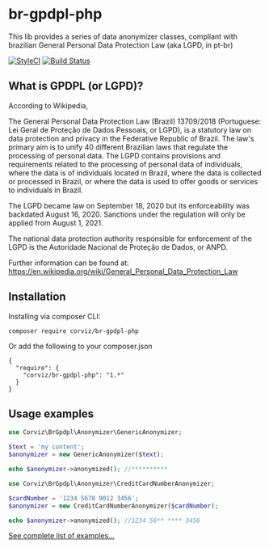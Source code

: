 # br-gpdpl-php

This lib provides a series of data anonymizer classes, compliant with brazilian General Personal Data Protection Law (aka LGPD, in pt-br)

[![StyleCI](https://github.styleci.io/repos/348778629/shield?branch=main)](https://github.styleci.io/repos/348778629?branch=main)
[![Build Status](https://travis-ci.org/Corviz/br-gpdpl-php.svg?branch=main)](https://travis-ci.org/Corviz/br-gpdpl-php)

## What is GPDPL (or LGPD)?

According to Wikipedia,

The General Personal Data Protection Law (Brazil) 13709/2018 (Portuguese: Lei Geral de Proteção de Dados Pessoais, or LGPD), is a statutory law on data protection and privacy in the Federative Republic of Brazil. The law's primary aim is to unify 40 different Brazilian laws that regulate the processing of personal data. The LGPD contains provisions and requirements related to the processing of personal data of individuals, where the data is of individuals located in Brazil, where the data is collected or processed in Brazil, or where the data is used to offer goods or services to individuals in Brazil.

The LGPD became law on September 18, 2020 but its enforceability was backdated August 16, 2020. Sanctions under the regulation will only be applied from August 1, 2021.

The national data protection authority responsible for enforcement of the LGPD is the Autoridade Nacional de Proteção de Dados, or ANPD.

Further information can be found at: https://en.wikipedia.org/wiki/General_Personal_Data_Protection_Law

## Installation

Installing via composer CLI:
```
composer require corviz/br-gpdpl-php
```

Or add the following to your composer.json

```
{
  "require": {
    "corviz/br-gpdpl-php": "1.*"
  }
}
```

## Usage examples

```php
use Corviz\BrGpdpl\Anonymizer\GenericAnonymizer;

$text = 'my content';
$anonymizer = new GenericAnonymizer($text);

echo $anonymizer->anonymized(); //**********
```

```php
use Corviz\BrGpdpl\Anonymizer\CreditCardNumberAnonymizer;

$cardNumber = '1234 5678 9012 3456';
$anonymizer = new CreditCardNumberAnonymizer($cardNumber);

echo $anonymizer->anonymized(); //1234 56** **** 3456
```

[See complete list of examples...](https://github.com/Corviz/br-gpdpl-php/wiki)
